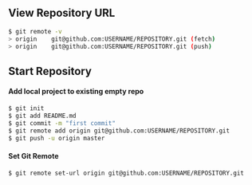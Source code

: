 ## View Repository URL

```bash
$ git remote -v
> origin	git@github.com:USERNAME/REPOSITORY.git (fetch)
> origin	git@github.com:USERNAME/REPOSITORY.git (push)
```

## Start Repository

#### Add local project to existing empty repo

```bash
$ git init
$ git add README.md
$ git commit -m "first commit"
$ git remote add origin git@github.com:USERNAME/REPOSITORY.git
$ git push -u origin master
```

#### Set Git Remote 

```bash
$ git remote set-url origin git@github.com:USERNAME/REPOSITORY.git
```
